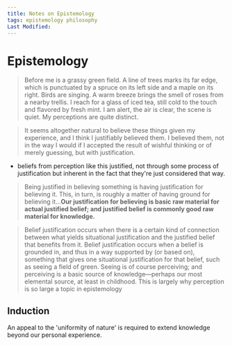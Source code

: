 ```yaml
---
title: Notes on Epistemology
tags: epistemology philosophy
Last Modified:
---
```

# Epistemology

> Before me is a grassy green field. A line of trees marks its far edge, which
is punctuated by a spruce on its left side and a maple on its right. Birds are
singing. A warm breeze brings the smell of roses from a nearby trellis. I reach
for a glass of iced tea, still cold to the touch and flavored by fresh mint. I am
alert, the air is clear, the scene is quiet. My perceptions are quite distinct.

> It seems altogether natural to believe these things given my experience,
and I think I justifiably believed them. I believed them, not in the way I would
if I accepted the result of wishful thinking or of merely guessing, but with
justification.

* beliefs from perception like this justified, not through some process of justification but inherent in the fact that
  they're just considered that way.

> Being justified in believing something is having justification for believing it. This, in turn, is roughly a matter of
having ground for believing it...**Our justification for believing is basic raw material for actual justified belief;
and justified belief is commonly good raw material for knowledge.**

> Belief justification occurs when there is a certain kind of connection between what yields situational justification
and the justified belief that benefits from it. Belief justification occurs when a belief is grounded in, and thus in a
way supported by (or based on), something that gives one situational justification for that belief, such as seeing a
field of green. Seeing is of course perceiving; and perceiving is a basic source of knowledge—perhaps our most elemental
source, at least in childhood. This is largely why perception is so large a topic in epistemology

## Induction

An appeal to the 'uniformity of nature' is required to extend knowledge beyond our personal experience.

